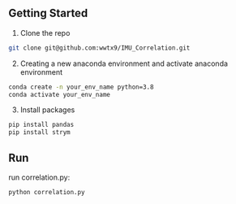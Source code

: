 ## Getting Started
1. Clone the repo
```Bash
git clone git@github.com:wwtx9/IMU_Correlation.git
```

2. Creating a new anaconda environment and activate anaconda environment
```Bash
conda create -n your_env_name python=3.8
conda activate your_env_name      
```

3. Install packages
```Bash
pip install pandas
pip install strym
```

## Run
run correlation.py:
```bash
python correlation.py
```